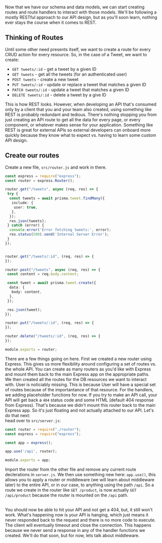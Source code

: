 Now that we have our schema and data models, we can start creating routes and route handlers to interact with those models. We'll be following a mostly RESTful approach to our API design, but as you'll soon learn, nothing ever stays the course when it comes to REST.

## Thinking of Routes

Until some other need presents itself, we want to create a route for every CRUD action for every resource. So, in the case of a Tweet, we want to create:

- `GET tweets/:id` - get a tweet by a given ID
- `GET tweets` - get all the tweets (for an authenticated user)
- `POST tweets` - create a new tweet
- `PUT tweets/:id` - update or replace a tweet that matches a given ID
- `PATCH tweets/:id` - update a tweet that matches a given ID
- `DELETE tweets/:id` - delete a tweet by a give ID

This is how REST looks. However, when developing an API that's consumed only by a client that you and your team also created, using something like REST is probably redundant and tedious. There's nothing stopping you from just creating an API route to get all the data for every page, or every component, or whatever makes sense for your application. Something like REST is great for external APIs so external developers can onboard more quickly because they know what to expect vs. having to learn some custom API design.

## Create our routes

Create a new file, `src/router.js` and work in there.

```ts
const express = require("express");
const router = express.Router();

router.get("/tweets", async (req, res) => {
 try {
  const tweets = await prisma.tweet.findMany({
   include: {
    user: true,
   },
  });
  res.json(tweets);
 } catch (error) {
  console.error('Error fetching tweets:', error);
  res.status(500).send('Internal Server Error');
 }
});


router.get("/tweets/:id", (req, res) => {
});

router.post("/tweets", async (req, res) => {
 const content = req.body.content;

 const tweet = await prisma.tweet.create({
  data: {
   body: content,
  },
 });

 res.json(tweet);
});

router.put("/tweets/:id", (req, res) => {
});

router.delete("/tweets/:id", (req, res) => {
});

module.exports = router;
```

There are a few things going on here. First we created a new router using Express. This gives us more flexibility around configuring a set of routes vs. the whole API. You can create as many routers as you'd like with Express and mount them back to the main Express app on the appropriate paths.
<br>
We then created all the routes for the DB resources we want to interact with. User is noticiably missing. This is because User will have a special set of routes because of the importantance of that resource. For the handlers, we adding placeholder functions for now. If you try to make an API call, your API will get back a `404` status code and some HTML (default 404 response from Express). That's because we didn't mount this router back to the main Express app. So it's just floating and not actually attached to our API.
Let's do that next:
<br>
head over to `src/server.js`:

```js
const router = require("./router");
const express = require("express");

const app = express();

app.use('/api', router);

module.exports = app;
```

Import the router from the other file and remove any current route declerations in `server.js`. We then use something new here: `app.use()`, this allows you to apply a router or middleware (we will learn about middleware later) to the entire API, or in our case, to anything using the path `/api`. So a route we create in the router like `GET /product`, is now actually `GET /api/product` because the router is mounted on the `/api` path.

<br>
You should now be able to hit your API and not get a 404, but, it still won't work. What's happening now is your API is hanging, which just means it never responded back to the request and there is no more code to execute. The client will eventually timeout and close the connection. This happens because we never send a response in any of the handler functions we created. We'll do that soon, but for now, lets talk about middleware.
